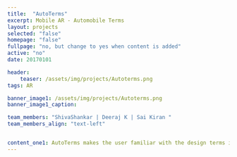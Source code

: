 ```yaml
---
title:  "AutoTerms"
excerpt: Mobile AR - Automobile Terms
layout: projects
selected: "false"
homepage: "false"
fullpage: "no, but change to yes when content is added"
active: "no"
date: 20170101

header:
    teaser: /assets/img/projects/Autoterms.png
tags: AR

banner_image1: /assets/img/projects/Autoterms.png
banner_image1_caption:

team_members: "ShivaShankar | Deeraj K | Sai Kiran "
team_members_align: "text-left"


content_one1: AutoTerms makes the user familiar with the design terms in automobile sector as a parlance. Using Augmented Reality through Unity and Vuforia, the application shows the model of the car augmented over the real model, the design features and characteristics are described with the terms once they are clicked on the model displayed on the screen. The user can move around the car model and understand the design terminologies through the application.
---
```

